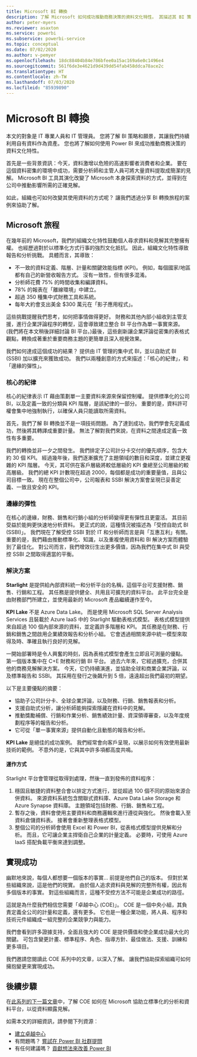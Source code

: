 ```yaml
---
title: Microsoft BI 轉換
description: 了解 Microsoft 如何成功推動商務決策的資料文化特性。 其描述其 BI 策略和願景。
author: peter-myers
ms.reviewer: asaxton
ms.service: powerbi
ms.subservice: powerbi-service
ms.topic: conceptual
ms.date: 07/02/2020
ms.author: v-pemyer
ms.openlocfilehash: 18dc88404b84e786bfee0a15ac169a6e0c1496e4
ms.sourcegitcommit: 561f6de3e4621d9d439dd54fab458ddca78ace2c
ms.translationtype: HT
ms.contentlocale: zh-TW
ms.lasthandoff: 07/03/2020
ms.locfileid: "85939890"
---
```

# <a name="microsofts-bi-transformation"></a>Microsoft BI 轉換

本文的對象是 IT 專業人員和 IT 管理員。 您將了解 BI 策略和願景，其讓我們持續利用自有資料作為資產。 您也將了解如何使用 Power BI 來成功推動商務決策的資料文化特性。

首先是一些背景資訊：今天，資料激增以危險的高速影響者消費者和企業。 要在這個資料密集的環境中成功，需要分析師和主管人員可將大量資料提取成簡潔的見解。 Microsoft BI 工具其演化改變了 Microsoft 本身探索資料的方式，並得到在公司中推動影響所需的正確見解。

如此，組織也可如何改變其使用資料的方式呢？ 讓我們透過分享 BI 轉換旅程的案例來協助了解。

## <a name="microsoft-journey"></a>Microsoft 旅程

在幾年前的 Microsoft，我們的組織文化特性鼓勵個人尋求資料和見解其完整擁有權。 也經歷過對於以標準化方式行事的強烈文化抵抗。 因此，組織文化特性導致報告和分析挑戰。 具體而言，其導致：

- 不一致的資料定義、階層、計量和關鍵效能指標 (KPI)。 例如，每個國家/地區都有自己的新營收報告方式。 沒有一致性，但有很多混淆。
- 分析師花費 75% 的時間收集和編譯資料。
- 78% 的報表在「離線環境」中建立。
- 超過 350 種集中式財務工具和系統。
- 每年大約會支出美金 $300 萬元在「影子應用程式」。

這些挑戰提醒我們思考，如何把事情做得更好。 財務和其他內部小組收到主管支援，進行企業評論程序的轉型，這會導致建立整合 BI 平台作為單一事實來源。 (我們將在本文稍後詳細討論 BI 平台。)最後，這些創新讓企業評論從密集的表格式觀點，轉換成著重於重要商務主題的更簡單且深入視覺效果。

我們如何達成這個成功的結果？ 提供由 IT 管理的集中式 BI，並以自助式 BI (SSBI) 加以擴充來獲致成功。 我們以兩種創意的方式來描述：「核心的紀律」，和「邊緣的彈性」。

### <a name="discipline-at-the-core"></a>核心的紀律

核心的紀律表示 IT 藉由策劃單一主要資料來源來保留控制權。 提供標準化的公司 BI，以及定義一致的分類與 KPI 階層，是該紀律的一部分。 重要的是，資料許可權會集中地強制執行，以確保人員只能讀取所需資料。

首先，我們了解 BI 轉換並不是一項技術問題。 為了達到成功，我們學會先定義成功，然後將其轉譯成重要計量。 無法了解對我們來說，在資料之間達成定義一致性有多重要。

我們的轉換並非一夕之間發生。 我們排定子公司計分卡交付的優先順序，包含大約 30 個 KPI。 經過幾年後，我們逐漸擴充了主題領域的數目和深度，並建立更複雜的 KPI 階層。 今天，其可供在客戶層級將較低層級的 KPI 彙總至公司層級的較高層級。 我們的總 KPI 計數現在超過 2000，每個都是成功的重要量值，且與公司目標一致。 現在在整個公司中，公司報表和 SSBI 解決方案會呈現已妥善定義、一致且安全的 KPI。

### <a name="flexibility-at-the-edge"></a>邊緣的彈性

在核心的邊緣，財務、銷售和行銷小組的分析師變得更有彈性且更靈活。 其目前受益於能夠更快速地分析資料。 更正式的說，這種情況被描述為「受控自助式 BI (SSBI)」。 我們現在了解受控 SSBI 對於 IT 和分析師而言是與「互惠互利」有關。 重要的是，我們藉由推動標準化、知識，以及重複使用資料和 BI 解決方案而體驗到了最佳化。 對公司而言，我們增效衍生出更多價值，因為我們在集中式 BI 與受控 SSBI 之間取得適當的平衡。

### <a name="our-solution"></a>解決方案

**Starlight** 是提供給內部資料統一和分析平台的名稱，這個平台可支援財務、銷售、行銷和工程。 其任務是提供健全、共用且可擴充的資料平台。 此平台完全是由財務部門所建立，並使用最新的 Microsoft 產品繼續運作至今。

**KPI Lake** 不是 Azure Data Lake。 而是使用 Microsoft SQL Server Analysis Services 且裝載於 Azure IaaS 中的 Starlight 驅動表格式模型。 表格式模型提供來自超過 100 個內部來源的資料，並定義許多階層和 KPI。 其任務是在財務、行銷和銷售之間啟用企業績效報告和分析小組。 它會透過相關來源中統一模型來取得及時、準確且執行良好的見解。

一開始部署時是令人興奮的時刻，因為表格式模型會產生立即且可測量的優點。 第一個版本集中在 C+E 財務和行銷 BI 平台。 過去六年來，它經過擴充，合併其他的商務見解解決方案。 今天，它仍持續演進，並協助全球和商業企業評論，以及標準報告和 SSBI。 其採用在發行之後飆升到 5 倍，遠遠超出我們最初的期望。

以下是主要優點的摘要：

- 協助子公司計分卡、全球企業評論，以及財務、行銷、銷售報表和分析。
- 支援自助式分析，讓分析師能夠探索隱藏在資料中的見解。
- 推動獎勵補償、行銷和作業分析、銷售績效計量、資深領導審查，以及年度規劃程序等的報告和分析。
- 它可從「單一事實來源」提供自動化且動態的報告和分析。

**KPI Lake** 是絕佳的成功案例。 我們經常會向客戶呈現，以展示如何有效使用最新技術的範例。 不意外的是，它與其中許多項都高度共鳴。

#### <a name="how-it-works"></a>運作方式

Starlight 平台會管理從取得到處理，然後一直到發佈的資料程序：

1. 穩固且敏捷的資料整合會以排定方式進行，並從超過 100 個不同的原始來源合併資料。 來源資料系統包含關聯式資料庫、Azure Data Lake Storage 和 Azure Synapse 資料庫。 主題領域包括財務、行銷、銷售和工程。
2. 暫存之後，資料會使用主要資料和商務邏輯來進行遵從與強化。 然後會載入至資料倉儲資料表。 接著會重新整理表格式模型。
3. 整個公司的分析師會使用 Excel 和 Power BI，從表格式模型提供見解和分析。 而且，它可讓企業主捍衛自己企業的計量定義。 必要時，可使用 Azure IaaS 搭配負載平衡來達到調整。

## <a name="deliver-success"></a>實現成功

幽默地來說，每個人都想要一個版本的事實... 前提是他們自己的版本。 但對於某些組織來說，這是他們的現實。 由於個人追求資料與見解的完整所有權，因此有多個版本的事實。 對這些組織而言，這種不受控方法不可能是企業成功的路徑。

這就是為什麼我們相信您需要「卓越中心 (COE)」。 COE 是一個中央小組，其負責定義全公司的計量和定義，還有更多。 它也是一種企業功能，將人員、程序和技術元件組織成一組完整的企業競爭力與能力。

我們會看到許多證據支持，全面且強大的 COE 是提供價值和使企業成功最大化的關鍵。 可包含變更計畫、標準程序、角色、指導方針、最佳做法、支援、訓練和更多項目。

我們邀請您閱讀此 COE 系列中的文章，以深入了解。 讓我們協助探索組織可如何擁抱變更來實現成功。

## <a name="next-steps"></a>後續步驟

在[此系列的下一篇文章](center-of-excellence-establish.md)中，了解 COE 如何在 Microsoft 協助立標準化的分析和資料平台，以從資料顯露見解。

如需本文的詳細資訊，請參閱下列資源︰

- [建立卓越中心](center-of-excellence-establish.md)
- 有問題嗎？ [嘗試在 Power BI 社群提問](https://community.powerbi.com/)
- 有任何建議嗎？ [貢獻想法來改善 Power BI](https://ideas.powerbi.com/)
